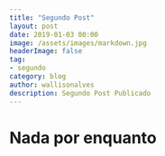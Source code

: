 ```yaml
---
title: "Segundo Post"
layout: post
date: 2019-01-03 00:00
image: /assets/images/markdown.jpg
headerImage: false
tag:
- segundo
category: blog
author: wallisonalves
description: Segundo Post Publicado
---
```


# Nada por enquanto
